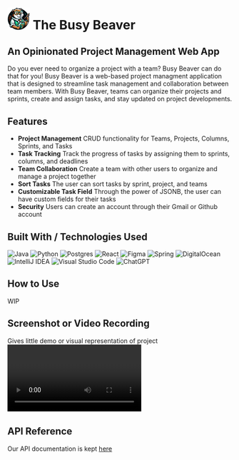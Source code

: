 # <img src="BusyBeaverNoBG.png" alt="drawing" width="50"/> The Busy Beaver
## An Opinionated Project Management Web App
Do you ever need to organize a project with a team? Busy Beaver can do that for you! Busy Beaver is a web-based project managment application that is designed to streamline task management and collaboration between team members. With Busy Beaver, teams can organize their projects and sprints, create and assign tasks, and stay updated on project developments. 

## Features
- **Project Management**  CRUD functionality for Teams, Projects, Columns, Sprints, and Tasks
- **Task Tracking** Track the progress of tasks by assigning them to sprints, columns, and deadlines
- **Team Collaboration** Create a team with other users to organize and manage a project together
- **Sort Tasks** The user can sort tasks by sprint, project, and teams
- **Customizable Task Field** Through the power of JSONB, the user can have custom fields for their tasks
- **Security** Users can create an account through their Gmail or Github account

## Built With / Technologies Used
![Java](https://img.shields.io/badge/java-%23ED8B00.svg?style=for-the-badge&logo=openjdk&logoColor=white)
![Python](https://img.shields.io/badge/python-3670A0?style=for-the-badge&logo=python&logoColor=ffdd54)
![Postgres](https://img.shields.io/badge/postgres-%23316192.svg?style=for-the-badge&logo=postgresql&logoColor=white)
![React](https://img.shields.io/badge/react-%2320232a.svg?style=for-the-badge&logo=react&logoColor=%2361DAFB)
![Figma](https://img.shields.io/badge/figma-%23F24E1E.svg?style=for-the-badge&logo=figma&logoColor=white)
![Spring](https://img.shields.io/badge/spring-%236DB33F.svg?style=for-the-badge&logo=spring&logoColor=white)
![DigitalOcean](https://img.shields.io/badge/DigitalOcean-%230167ff.svg?style=for-the-badge&logo=digitalOcean&logoColor=white)
![IntelliJ IDEA](https://img.shields.io/badge/IntelliJIDEA-000000.svg?style=for-the-badge&logo=intellij-idea&logoColor=white)
![Visual Studio Code](https://img.shields.io/badge/Visual%20Studio%20Code-0078d7.svg?style=for-the-badge&logo=visual-studio-code&logoColor=white)
![ChatGPT](https://img.shields.io/badge/chatGPT-74aa9c?style=for-the-badge&logo=openai&logoColor=white)


## How to Use
WIP


## Screenshot or Video Recording
Gives little demo or visual representation of project
![](my_video.mov)

## API Reference
Our API documentation is kept [here](backend/README.md)
